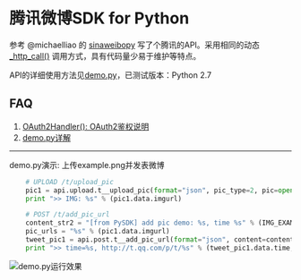 # 腾讯微博SDK for Python

参考 @michaelliao 的 [sinaweibopy](https://github.com/michaelliao/sinaweibopy) 写了个腾讯的API。采用相同的动态 [_http_call()](https://github.com/upbit/tweibo-pysdk/blob/master/tweibo/tweibo.py#L102) 调用方式，具有代码量少易于维护等特点。

API的详细使用方法见[demo.py](https://github.com/upbit/tweibo-pysdk/blob/master/demo.py)，已测试版本：Python 2.7

## FAQ
1. [OAuth2Handler(): OAuth2鉴权说明](https://github.com/upbit/tweibo-pysdk/wiki/OAuth2Handler)
2. [demo.py详解](https://github.com/upbit/tweibo-pysdk/wiki/demo.py%E8%AF%A6%E8%A7%A3)

***
demo.py演示: 上传example.png并发表微博

```python
    # UPLOAD /t/upload_pic
    pic1 = api.upload.t__upload_pic(format="json", pic_type=2, pic=open(IMG_EXAMPLE, "rb"))
    print ">> IMG: %s" % (pic1.data.imgurl)

    # POST /t/add_pic_url
    content_str2 = "[from PySDK] add pic demo: %s, time %s" % (IMG_EXAMPLE, time.time())
    pic_urls = "%s" % (pic1.data.imgurl)
    tweet_pic1 = api.post.t__add_pic_url(format="json", content=content_str2, pic_url=pic_urls, clientip="10.0.0.1")
    print ">> time=%s, http://t.qq.com/p/t/%s" % (tweet_pic1.data.time, tweet_pic1.data.id)
```

![demo.py运行效果](https://raw.github.com/wiki/upbit/tweibo-pysdk/images/demo.jpg)
